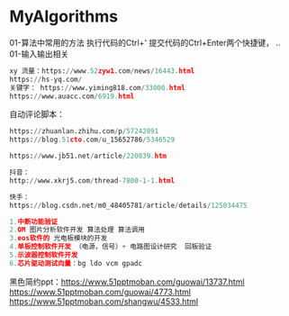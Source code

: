 # MyAlgorithms
01-算法中常用的方法
执行代码的Ctrl+'
提交代码的Ctrl+Enter两个快捷键， ..
01-输入输出相关

```python
xy 流量：https://www.52zyw1.com/news/16443.html 
https://hs-yq.com/ 
关键字： https://www.yiming818.com/33000.html 
https://www.auacc.com/6919.html 
```


自动评论脚本：
```python
https://zhuanlan.zhihu.com/p/57242891
https://blog.51cto.com/u_15652786/5346529

https://www.jb51.net/article/220839.htm

抖音：
http://www.xkrj5.com/thread-7800-1-1.html

快手：
https://blog.csdn.net/m0_48405781/article/details/125034475

```

```python
1.中断功能验证
2.OM 图片分析软件开发 算法处理 算法调用
3.eos软件的 光电板模块的开发
4.单板控制软件开发 （电源，信号）+ 电路图设计研究  回板验证
5.示波器控制软件开发
6.芯片驱动测试向量：bg ldo vcm gpadc
```

黑色简约ppt：https://www.51pptmoban.com/guowai/13737.html <br>
https://www.51pptmoban.com/guowai/4773.html <br>
https://www.51pptmoban.com/shangwu/4533.html
